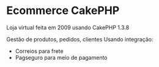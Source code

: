 # Ecommerce CakePHP

Loja virtual feita em 2009 usando CakePHP 1.3.8

Gestão de produtos, pedidos, clientes
Usando integração:
* Correios para frete 
* Pagseguro para meio de pagamento
